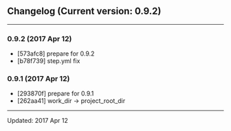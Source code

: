 ## Changelog (Current version: 0.9.2)

-----------------

### 0.9.2 (2017 Apr 12)

* [573afc8] prepare for 0.9.2
* [b78f739] step.yml fix

### 0.9.1 (2017 Apr 12)

* [293870f] prepare for 0.9.1
* [262aa41] work_dir -> project_root_dir

-----------------

Updated: 2017 Apr 12